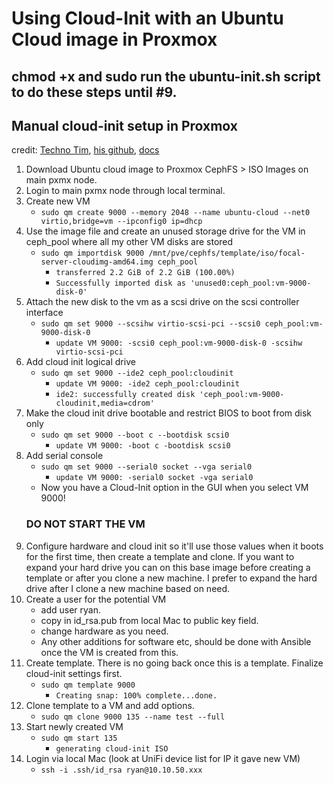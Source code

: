 # Using Cloud-Init with an Ubuntu Cloud image in Proxmox

## chmod +x and sudo run the ubuntu-init.sh script to do these steps until #9.

## Manual cloud-init setup in Proxmox
credit: [Techno Tim](https://www.youtube.com/watch?v=shiIi38cJe4), [his github](https://github.com/techno-tim/techno-tim.github.io/blob/8f97952ee1c511d543af05ec3a2a6f835790b7fe/_posts/2022-03-19-cloud-init-cloud-image.md), [docs](https://pve.proxmox.com/pve-docs/qm.1.html)

1. Download Ubuntu cloud image to Proxmox CephFS > ISO Images on main pxmx node.
1. Login to main pxmx node through local terminal.
1. Create new VM
    * `sudo qm create 9000 --memory 2048 --name ubuntu-cloud --net0 virtio,bridge=vm --ipconfig0 ip=dhcp`
1. Use the image file and create an unused storage drive for the VM in ceph_pool where all my other VM disks are stored
    * `sudo qm importdisk 9000 /mnt/pve/cephfs/template/iso/focal-server-cloudimg-amd64.img ceph_pool`
        * `transferred 2.2 GiB of 2.2 GiB (100.00%)`
        * `Successfully imported disk as 'unused0:ceph_pool:vm-9000-disk-0'`
1. Attach the new disk to the vm as a scsi drive on the scsi controller interface
    * `sudo qm set 9000 --scsihw virtio-scsi-pci --scsi0 ceph_pool:vm-9000-disk-0`
        * `update VM 9000: -scsi0 ceph_pool:vm-9000-disk-0 -scsihw virtio-scsi-pci`
1. Add cloud init logical drive
    * `sudo qm set 9000 --ide2 ceph_pool:cloudinit`
        * `update VM 9000: -ide2 ceph_pool:cloudinit`
        * `ide2: successfully created disk 'ceph_pool:vm-9000-cloudinit,media=cdrom'`
1. Make the cloud init drive bootable and restrict BIOS to boot from disk only
    * `sudo qm set 9000 --boot c --bootdisk scsi0`
        * `update VM 9000: -boot c -bootdisk scsi0`
1. Add serial console
    * `sudo qm set 9000 --serial0 socket --vga serial0`
        * `update VM 9000: -serial0 socket -vga serial0`
    * Now you have a Cloud-Init option in the GUI when you select VM 9000!
    ### DO NOT START THE VM
1. Configure hardware and cloud init so it'll use those values when it boots for the first time, then create a template and clone. If you want to expand your hard drive you can on this base image before creating a template or after you clone a new machine. I prefer to expand the hard drive after I clone a new machine based on need.
1. Create a user for the potential VM
    * add user ryan.
    * copy in id_rsa.pub from local Mac to public key field.
    * change hardware as you need.
    * Any other additions for software etc, should be done with Ansible once the VM is created from this.
1. Create template. There is no going back once this is a template. Finalize cloud-init settings first.
    * `sudo qm template 9000`
        * `Creating snap: 100% complete...done.`
1. Clone template to a VM and add options.
    * `sudo qm clone 9000 135 --name test --full`
1. Start newly created VM
    * `sudo qm start 135`
        * `generating cloud-init ISO`
1. Login via local Mac (look at UniFi device list for IP it gave new VM)
    * `ssh -i .ssh/id_rsa ryan@10.10.50.xxx`